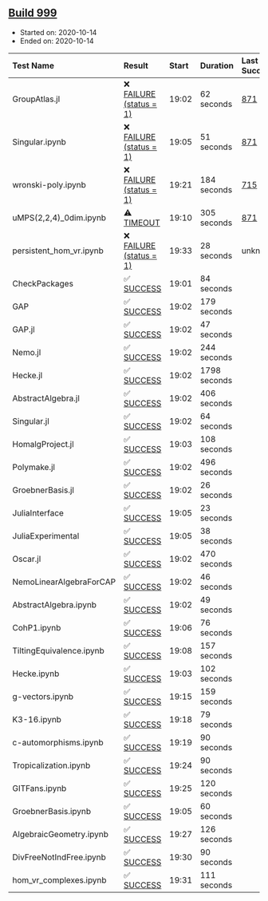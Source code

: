 ## [Build 999](https://oscarci.mathematik.uni-kl.de/job/oscar-stable/999/)

* Started on: 2020-10-14
* Ended on: 2020-10-14

| Test Name    | Result | Start | Duration | Last Success | First Failure |
|:-------------|:-------|:------|:---------|:-------------|:--------------|
| GroupAtlas.jl | ❌ [FAILURE (status = 1)](https://oscarci.mathematik.uni-kl.de/job/oscar-stable/999/artifact/logs/build-999/GroupAtlas.jl.log) | 19:02 | 62 seconds | [871](https://oscarci.mathematik.uni-kl.de/job/oscar-stable/871/) | [872](https://oscarci.mathematik.uni-kl.de/job/oscar-stable/872/) |
| Singular.ipynb | ❌ [FAILURE (status = 1)](https://oscarci.mathematik.uni-kl.de/job/oscar-stable/999/artifact/logs/build-999/Singular.ipynb.log) | 19:05 | 51 seconds | [871](https://oscarci.mathematik.uni-kl.de/job/oscar-stable/871/) | [872](https://oscarci.mathematik.uni-kl.de/job/oscar-stable/872/) |
| wronski-poly.ipynb | ❌ [FAILURE (status = 1)](https://oscarci.mathematik.uni-kl.de/job/oscar-stable/999/artifact/logs/build-999/wronski-poly.ipynb.log) | 19:21 | 184 seconds | [715](https://oscarci.mathematik.uni-kl.de/job/oscar-stable/715/) | [716](https://oscarci.mathematik.uni-kl.de/job/oscar-stable/716/) |
| uMPS(2,2,4)_0dim.ipynb | ⚠ [TIMEOUT](https://oscarci.mathematik.uni-kl.de/job/oscar-stable/999/artifact/logs/build-999/uMPS-2-2-4-_0dim.ipynb.log) | 19:10 | 305 seconds | [871](https://oscarci.mathematik.uni-kl.de/job/oscar-stable/871/) | [872](https://oscarci.mathematik.uni-kl.de/job/oscar-stable/872/) |
| persistent_hom_vr.ipynb | ❌ [FAILURE (status = 1)](https://oscarci.mathematik.uni-kl.de/job/oscar-stable/999/artifact/logs/build-999/persistent_hom_vr.ipynb.log) | 19:33 | 28 seconds | unknown | unknown |
| CheckPackages | ✅ [SUCCESS](https://oscarci.mathematik.uni-kl.de/job/oscar-stable/999/artifact/logs/build-999/CheckPackages.log) | 19:01 | 84 seconds |  |  |
| GAP | ✅ [SUCCESS](https://oscarci.mathematik.uni-kl.de/job/oscar-stable/999/artifact/logs/build-999/GAP.log) | 19:02 | 179 seconds |  |  |
| GAP.jl | ✅ [SUCCESS](https://oscarci.mathematik.uni-kl.de/job/oscar-stable/999/artifact/logs/build-999/GAP.jl.log) | 19:02 | 47 seconds |  |  |
| Nemo.jl | ✅ [SUCCESS](https://oscarci.mathematik.uni-kl.de/job/oscar-stable/999/artifact/logs/build-999/Nemo.jl.log) | 19:02 | 244 seconds |  |  |
| Hecke.jl | ✅ [SUCCESS](https://oscarci.mathematik.uni-kl.de/job/oscar-stable/999/artifact/logs/build-999/Hecke.jl.log) | 19:02 | 1798 seconds |  |  |
| AbstractAlgebra.jl | ✅ [SUCCESS](https://oscarci.mathematik.uni-kl.de/job/oscar-stable/999/artifact/logs/build-999/AbstractAlgebra.jl.log) | 19:02 | 406 seconds |  |  |
| Singular.jl | ✅ [SUCCESS](https://oscarci.mathematik.uni-kl.de/job/oscar-stable/999/artifact/logs/build-999/Singular.jl.log) | 19:02 | 64 seconds |  |  |
| HomalgProject.jl | ✅ [SUCCESS](https://oscarci.mathematik.uni-kl.de/job/oscar-stable/999/artifact/logs/build-999/HomalgProject.jl.log) | 19:03 | 108 seconds |  |  |
| Polymake.jl | ✅ [SUCCESS](https://oscarci.mathematik.uni-kl.de/job/oscar-stable/999/artifact/logs/build-999/Polymake.jl.log) | 19:02 | 496 seconds |  |  |
| GroebnerBasis.jl | ✅ [SUCCESS](https://oscarci.mathematik.uni-kl.de/job/oscar-stable/999/artifact/logs/build-999/GroebnerBasis.jl.log) | 19:02 | 26 seconds |  |  |
| JuliaInterface | ✅ [SUCCESS](https://oscarci.mathematik.uni-kl.de/job/oscar-stable/999/artifact/logs/build-999/JuliaInterface.log) | 19:05 | 23 seconds |  |  |
| JuliaExperimental | ✅ [SUCCESS](https://oscarci.mathematik.uni-kl.de/job/oscar-stable/999/artifact/logs/build-999/JuliaExperimental.log) | 19:05 | 38 seconds |  |  |
| Oscar.jl | ✅ [SUCCESS](https://oscarci.mathematik.uni-kl.de/job/oscar-stable/999/artifact/logs/build-999/Oscar.jl.log) | 19:02 | 470 seconds |  |  |
| NemoLinearAlgebraForCAP | ✅ [SUCCESS](https://oscarci.mathematik.uni-kl.de/job/oscar-stable/999/artifact/logs/build-999/NemoLinearAlgebraForCAP.log) | 19:02 | 46 seconds |  |  |
| AbstractAlgebra.ipynb | ✅ [SUCCESS](https://oscarci.mathematik.uni-kl.de/job/oscar-stable/999/artifact/logs/build-999/AbstractAlgebra.ipynb.log) | 19:02 | 49 seconds |  |  |
| CohP1.ipynb | ✅ [SUCCESS](https://oscarci.mathematik.uni-kl.de/job/oscar-stable/999/artifact/logs/build-999/CohP1.ipynb.log) | 19:06 | 76 seconds |  |  |
| TiltingEquivalence.ipynb | ✅ [SUCCESS](https://oscarci.mathematik.uni-kl.de/job/oscar-stable/999/artifact/logs/build-999/TiltingEquivalence.ipynb.log) | 19:08 | 157 seconds |  |  |
| Hecke.ipynb | ✅ [SUCCESS](https://oscarci.mathematik.uni-kl.de/job/oscar-stable/999/artifact/logs/build-999/Hecke.ipynb.log) | 19:03 | 102 seconds |  |  |
| g-vectors.ipynb | ✅ [SUCCESS](https://oscarci.mathematik.uni-kl.de/job/oscar-stable/999/artifact/logs/build-999/g-vectors.ipynb.log) | 19:15 | 159 seconds |  |  |
| K3-16.ipynb | ✅ [SUCCESS](https://oscarci.mathematik.uni-kl.de/job/oscar-stable/999/artifact/logs/build-999/K3-16.ipynb.log) | 19:18 | 79 seconds |  |  |
| c-automorphisms.ipynb | ✅ [SUCCESS](https://oscarci.mathematik.uni-kl.de/job/oscar-stable/999/artifact/logs/build-999/c-automorphisms.ipynb.log) | 19:19 | 90 seconds |  |  |
| Tropicalization.ipynb | ✅ [SUCCESS](https://oscarci.mathematik.uni-kl.de/job/oscar-stable/999/artifact/logs/build-999/Tropicalization.ipynb.log) | 19:24 | 90 seconds |  |  |
| GITFans.ipynb | ✅ [SUCCESS](https://oscarci.mathematik.uni-kl.de/job/oscar-stable/999/artifact/logs/build-999/GITFans.ipynb.log) | 19:25 | 120 seconds |  |  |
| GroebnerBasis.ipynb | ✅ [SUCCESS](https://oscarci.mathematik.uni-kl.de/job/oscar-stable/999/artifact/logs/build-999/GroebnerBasis.ipynb.log) | 19:05 | 60 seconds |  |  |
| AlgebraicGeometry.ipynb | ✅ [SUCCESS](https://oscarci.mathematik.uni-kl.de/job/oscar-stable/999/artifact/logs/build-999/AlgebraicGeometry.ipynb.log) | 19:27 | 126 seconds |  |  |
| DivFreeNotIndFree.ipynb | ✅ [SUCCESS](https://oscarci.mathematik.uni-kl.de/job/oscar-stable/999/artifact/logs/build-999/DivFreeNotIndFree.ipynb.log) | 19:30 | 90 seconds |  |  |
| hom_vr_complexes.ipynb | ✅ [SUCCESS](https://oscarci.mathematik.uni-kl.de/job/oscar-stable/999/artifact/logs/build-999/hom_vr_complexes.ipynb.log) | 19:31 | 111 seconds |  |  |
